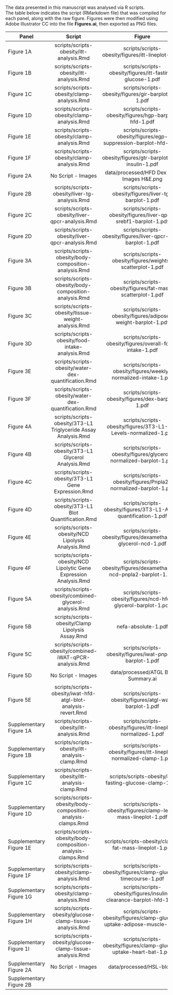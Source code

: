 The data presented in this manuscript was analysed via R scripts.  
The table below indicates the script (RMarkdown file) that was compiled for each panel, along with the raw figure.
Figures were then modified using Adobe Illustrator CC  into the file **Figures.ai**, then exported as PNG files.

| Panel | Script | Figure |
|-------|:---------------------------------:|:-----------------------------------------------------------------------------------:|
| Figure 1A | scripts/scripts-obesity/itt-analysis.Rmd | scripts/scripts-obesity/figures/itt-lineplot-1.pdf |
| Figure 1B | scripts/scripts-obesity/itt-analysis.Rmd | scripts/scripts-obesity/figures/itt-fasting-glucose-1.pdf |
| Figure 1C | scripts/scripts-obesity/clamp-analysis.Rmd | scripts/scripts-obesity/figures/gir-barplot-hfd-1.pdf |
| Figure 1D | scripts/scripts-obesity/clamp-analysis.Rmd | scripts/scripts-obesity/figures/hgp-barplot-hfd-1.pdf |
| Figure 1E | scripts/scripts-obesity/clamp-analysis.Rmd | scripts/scripts-obesity/figures/egp-suppression-barplot-hfd-1.pdf |
| Figure 1F | scripts/scripts-obesity/clamp-analysis.Rmd | scripts/scripts-obesity/figures/gtr-barplot-hfd-insulin-1.pdf |
| Figure 2A | No Script - Images | data/processed/HFD Dex Liver Images H&E.png |
| Figure 2B | scripts/scripts-obesity/liver-tg-analysis.Rmd | scripts/scripts-obesity/figures/liver-tg-barplot-1.pdf |
| Figure 2C | scripts/scripts-obesity/liver-qpcr-analysis.Rmd | scripts/scripts-obesity/figures/liver-qpcr-srebf1-barplot-1.pdf |
| Figure 2D | scripts/scripts-obesity/liver-qpcr-analysis.Rmd | scripts/scripts-obesity/figures/liver-qpcr-fasn-barplot-1.pdf |
| Figure 3A | scripts/scripts-obesity/body-composition-analysis.Rmd | scripts/scripts-obesity/figures/weights-scatterplot-1.pdf |
| Figure 3B | scripts/scripts-obesity/body-composition-analysis.Rmd | scripts/scripts-obesity/figures/fat-mass-scatterplot-1.pdf |
| Figure 3C | scripts/scripts-obesity/tissue-weight-analysis.Rmd | scripts/scripts-obesity/figures/adipose-weight-barplot-1.pdf |
| Figure 3D | scripts/scripts-obesity/food-intake-analysis.Rmd | scripts/scripts-obesity/figures/overall-food-intake-1.pdf |
| Figure 3E | scripts/scripts-obesity/water-dex-quantification.Rmd | scripts/scripts-obesity/figures/weekly-normalized-intake-1.pdf |
| Figure 3F | scripts/scripts-obesity/water-dex-quantification.Rmd | scripts/scripts-obesity/figures/dex-barplot-1.pdf |
| Figure 4A | scripts/scripts-obesity/3T3-L1 Triglyceride Assay Analysis.Rmd | scripts/scripts-obesity/figures/3T3-L1-TG-Levels-normalized-1.pdf |
| Figure 4B | scripts/scripts-obesity/3T3-L1 Glycerol Analysis.Rmd | scripts/scripts-obesity/figures/glycerol-normalized-barplot-1.pdf |
| Figure 4C | scripts/scripts-obesity/3T3-L1 Gene Expression.Rmd | scripts/scripts-obesity/figures/Pnpla2-normalized-barplot-1.pdf |
| Figure 4D | scripts/scripts-obesity/3T3-L1 Blot Quantification.Rmd | scripts/scripts-obesity/figures/3T3-L1-ATGL-quantification-1.pdf |
| Figure 4E | scripts/scripts-obesity/NCD Lipolysis Analysis.Rmd | scripts/scripts-obesity/figures/dexamethasone-glycerol-ncd-1.pdf |
| Figure 4F | scripts/scripts-obesity/NCD Lipolytic Gene Expression Analysis.Rmd | scripts/scripts-obesity/figures/dexamethasone-ncd-pnpla2-barplot-1.pdf |
| Figure 5A | scripts/scripts-obesity/combined-glycerol-analysis.Rmd | scripts/scripts-obesity/figures/ncd-hfd-glycerol-barplot-1.pdf |
| Figure 5B | scripts/scripts-obesity/Clamp Lipolysis Assay.Rmd | nefa-absolute-1.pdf
| Figure 5C | scripts/scripts-obesity/combined-iWAT-qPCR-analysis.Rmd | scripts/scripts-obesity/figures/iwat-pnpla2-barplot-1.pdf |
| Figure 5D | No Script - Images | data/processed/ATGL Blot Summary.ai |***
| Figure 5E | scripts/scripts-obesity/iwat-hfd-atgl-blot-analysis-revert.Rmd | scripts/scripts-obesity/figures/atgl-wat-barplot-1.pdf |
| Supplementary Figure 1A | scripts/scripts-obesity/itt-analysis.Rmd | scripts/scripts-obesity/figures/itt-lineplot-normalized-1.pdf |
| Supplementary Figure 1B | scripts/scripts-obesity/itt-analysis-clamp.Rmd | scripts/scripts-obesity/figures/itt-lineplot-normalized-clamp-1.pdf | 
| Supplementary Figure 1C | scripts/scripts-obesity/itt-analysis-clamp.Rmd | scripts/scripts-obesity/itt-fasting-glucose-clamp-1.pdf | 
| Supplementary Figure 1D | scripts/scripts-obesity/body-composition-analysis-clamps.Rmd | scripts/scripts-obesity/figures/clamp-lean-mass-lineplot-1.pdf |
| Supplementary Figure 1E | scripts/scripts-obesity/body-composition-analysis-clamps.Rmd | scripts/scripts-obesity/clamp-fat-mass-lineplot-1.pdf |
| Supplementary Figure 1F | scripts/scripts-obesity/clamp-analysis.Rmd | scripts/scripts-obesity/figures/clamp-glucose-timecourse-1.pdf |
| Supplementary Figure 1G | scripts/scripts-obesity/clamp-analysis.Rmd | scripts/scripts-obesity/figures/insulin-clearance-barplot-hfd-1.pdf |
| Supplementary Figure 1H | scripts/scripts-obesity/glucose-clamp-tissue-analysis.Rmd | scripts/scripts-obesity/figures/clamp-glucose-uptake-adipose-muscle-1.pdf |
| Supplementary Figure 1I | scripts/scripts-obesity/glucose-clamp-tissue-analysis.Rmd | scripts/scripts-obesity/figures/clamp-glucose-uptake-heart-bat-1.pdf
| Supplementary Figure 2A | No Script - Images | data/processed/HSL-blot.ai |***
| Supplementary Figure 2B | 